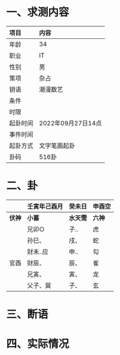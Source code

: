 # 一、求测内容
|项目|内容|
|:-|:-|
|年龄|34|
|职业|IT|
|性别|男|
|策项|杂占|
|钥语|潮漫数艺|
|条件||
|时限||
|起卦时间|2022年09月27日14点|
|事件时间||
|起卦方式|文字笔画起卦|
|卦码|516卦|

# 二、卦
||壬寅年己酉月|癸未日|申酉空|
|:-|:-|:-|:-|
|**伏神**|**小蓄**|**水天需**|**六神**|
||兄卯○|子..|虎|
||孙巳、|戌、|蛇|
||财未..应|申..|勾|
|官酉|财辰、|辰、|雀|
||兄寅、|寅、|龙|
||父子、巽|子、|玄|


# 三、断语

# 四、实际情况